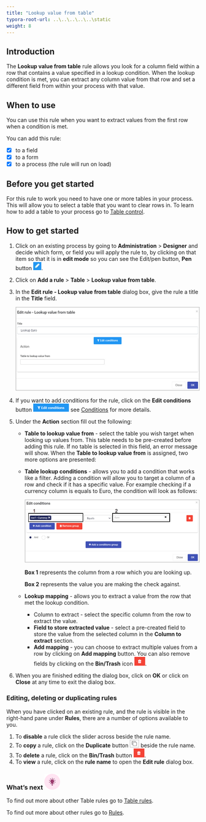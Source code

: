 ```yaml
---
title: "Lookup value from table"
typora-root-url: ..\..\..\..\..\static
weight: 8
---
```


## Introduction

The **Lookup value from table** rule allows you look for a column field within a row that contains a value specified in a lookup condition. When the lookup condition is met, you can extract any column value from that row and set a different field  from within your process with that value.

## When to use

You can use this rule when you want to extract values from the first row when a condition is met.

You can add this rule:

- [x] to a field
- [x] to a form
- [x] to a process (the rule will run on load)

## Before you get started

For this rule to work you need to have one or more tables in your process. This will allow you to select a table that you want to clear rows in. To learn how to add a table to your process go to [Table control](/docs/platform/controls/input/table/).

## How to get started

1. Click on an existing process by going to **Administration** > **Designer** and decide which form, or field you will apply the rule to, by clicking on that item so that it is in **edit mode** so you can see the Edit/pen button, **Pen** button ![Pen button](/images/penicon.png).

2. Click on **Add a rule** > **Table** > **Lookup value from table**.

3. In the **Edit rule - Lookup value from table** dialog box, give the rule a title in the **Title** field.

   ![Edit rule - Lookup value from table](/images/lookup-table-edit-rule.jpg)

4. If you want to add conditions for the rule, click on the **Edit conditions** button ![Edit conditions button](/images/editconditions.png) see [Conditions](/docs/platform/rules/general/add-conditions/) for more details.

5. Under the **Action** section fill out the following:

   - **Table to lookup value from** - select the table you wish target when looking up values from. This table needs to be pre-created before adding this rule. If no table is selected in this field, an error message will show. When the **Table to lookup value from** is assigned, two more options are presented:

   - **Table lookup conditions** - allows you to add a condition that works like a filter. Adding a condition will allow you to target a column of a row and check if it has a specific value. For example checking if a currency column is equals to Euro, the condition will look as follows:

     ![Copy row mapping](/images/lookup-table-condition.jpg)

     **Box 1** represents the column from a row which you are looking up.

     **Box 2** represents the value you are making the check against.

   - **Lookup mapping** - allows you to extract a value from the row that met the lookup condition.

     - Column to extract - select the specific column from the row to extract the value.
     - **Field to store extracted value** - select a pre-created field to store the value from the selected column in the **Column to extract** section.
     - **Add mapping** - you can choose to extract multiple values from a row by clicking on **Add mapping** button. You can also remove fields by clicking on the **Bin/Trash** icon ![Bin/Trash button](/images/bin.png).

6. When you are finished editing the dialog box, click on **OK** or click on **Close** at any time to exit the dialog box.


### Editing, deleting or duplicating rules

When you have clicked on an existing rule, and the rule is visible in the right-hand pane under **Rules**, there are a number of options available to you.

1. To **disable** a rule click the slider across beside the rule name.
2. To **copy** a rule, click on the **Duplicate** button ![Duplicate button](/images/duplicate-button.jpg) beside the rule name.
3. To **delete** a rule, click on the **Bin/Trash** button ![Bin/Trash button](/images/bin.png).
4. To **view** a rule, click on the **rule name** to open the **Edit rule** dialog box.

### What’s next ![Idea icon](/images/18.png)

To find out more about other Table rules go to [Table rules](/docs/platform/rules/tables/).

To find out more about other rules go to [Rules](/docs/platform/rules/).
